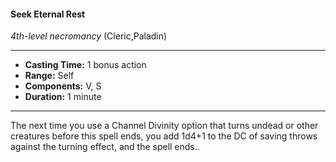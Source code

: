 #### Seek Eternal Rest
*4th-level necromancy* (Cleric,Paladin)
___
- **Casting Time:** 1 bonus action
- **Range:** Self
- **Components:** V, S
- **Duration:** 1 minute
---
The next time you use a Channel Divinity option
that turns undead or other creatures before this
spell ends, you add 1d4+1 to the DC of saving throws
against the turning effect, and the spell ends..
